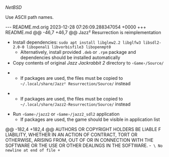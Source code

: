 $NetBSD$

Use ASCII path names.

--- README.md.orig	2023-12-28 07:26:09.288347054 +0000
+++ README.md
@@ -46,7 +46,7 @@ Jazz² Resurrection is reimplementation 
 * Install dependencies: `sudo apt install libglew2.2 libglfw3 libsdl2-2.0-0 libopenal1 libvorbisfile3 libopenmpt0`
   * Alternatively, install provided `.deb` or `.rpm` package and dependencies should be installed automatically
 * Copy contents of original *Jazz Jackrabbit 2* directory to `‹Game›/Source/`
-  * If packages are used, the files must be copied to `~/.local/share/Jazz² Resurrection/Source/` instead
+  * If packages are used, the files must be copied to `~/.local/share/Jazz2-Resurrection/Source/` instead
 * Run `‹Game›/jazz2` or `‹Game›/jazz2_sdl2` application
   * If packages are used, the game should be visible in application list
 
@@ -182,4 +182,4 @@ AUTHORS OR COPYRIGHT HOLDERS BE LIABLE F
 LIABILITY, WHETHER IN AN ACTION OF CONTRACT, TORT OR OTHERWISE, ARISING
 FROM, OUT OF OR IN CONNECTION WITH THE SOFTWARE OR THE USE OR OTHER
 DEALINGS IN THE SOFTWARE.
-```
\ No newline at end of file
+```
